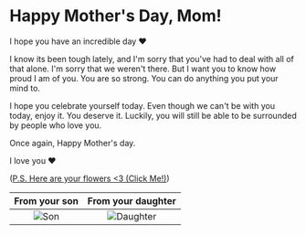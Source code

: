 # Happy Mother's Day, Mom!

I hope you have an incredible day ❤️

I know its been tough lately, and I'm sorry that you've had to deal with all of that alone. I'm sorry that we weren't there.
But I want you to know how proud I am of you. You are so strong. You can do anything you put your mind to.

I hope you celebrate yourself today. Even though we can't be with you today, enjoy it. You deserve it.
Luckily, you will still be able to be surrounded by people who love you.

Once again, Happy Mother's day.

I love you ❤️

([P.S. Here are your flowers <3 (Click Me!)](https://awesometevv.github.io/MD24/HappyMothersDay.html))

|    From your son     |    From your daughter     |
| :------------------: | :-----------------------: |
| ![Son](image-83.jpg) | ![Daughter](image-89.jpg) |
